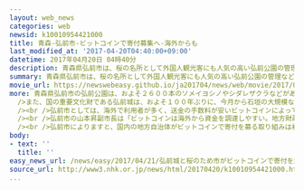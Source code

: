 ```yaml
---
layout: web_news
categories: web
newsid: k10010954421000
title: 青森-弘前市-ビットコインで寄付募集へ-海外からも
last_modified_at: '2017-04-20T04:40:00+09:00'
datetime: 2017年04月20日 04時40分
description: 青森県弘前市は、桜の名所として外国人観光客にも人気の高い弘前公園の管理などにかかる費用について、海外の利用者が多い仮想通貨の「ビットコイン」で国内外から広く寄付を募る方針を固め、自治体による仮想通貨の新たな活用例として注目されます。
summary: 青森県弘前市は、桜の名所として外国人観光客にも人気の高い弘前公園の管理などにかかる費用について、海外の利用者が多い仮想通貨の「ビットコイン」で国内外から広く寄付を募る方針を固め、自治体による仮想通貨の新たな活用例として注目されます。
movie_url: https://newswebeasy.github.io/ja201704/news/web/movie/2017/04/21/k10010954421000.mp4
more: 青森県弘前市の弘前公園は、およそ２６００本のソメイヨシノやシダレザクラなどがあり、毎年春に開かれる「弘前さくらまつり」には国内外から多くの観光客が訪れます。<br
  />また、国の重要文化財である弘前城は、およそ１００年ぶりに、今月から石垣の大規模な解体修理が行われています。<br /><br />弘前市は、年間で数千万円かかる弘前公園の桜の管理や、今年度だけでおよそ２億円かかる弘前城の石垣を修理する費用の一部について、インターネット上でやり取りする仮想通貨のビットコインで寄付を募る方針を固めました。<br
  /><br />弘前市としては、海外で利用者が多く、送金の手数料が安いビットコインによって、海外からも広く寄付を集めたい考えで、近く、ビットコインのサービス会社を通じて募集を始める計画です。<br
  /><br />弘前市の山本昇副市長は「ビットコインは海外から資金を調達しやすい。地方財政は決して豊かではなく、資金調達の手段の多様化が求められる中、大きなメリットがあると思う」と話しています。<br
  /><br />弘前市によりますと、国内の地方自治体がビットコインで寄付を募る取り組みは初めてと見られ、仮想通貨の新たな活用例として注目されます。
body:
- text: ''
  title: ''
easy_news_url: /news/easy/2017/04/21/弘前城と桜のため市がビットコインで寄付を集める/
source_url: http://www3.nhk.or.jp/news/html/20170420/k10010954421000.html
...
```


